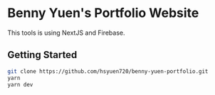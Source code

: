 # Benny Yuen's Portfolio Website

This tools is using NextJS and Firebase.

## Getting Started

```bash
git clone https://github.com/hsyuen720/benny-yuen-portfolio.git
yarn
yarn dev
```
